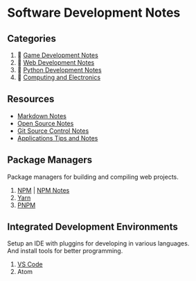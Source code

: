 # Software Development Notes

## Categories

1. :file_folder: [Game Development Notes](development-docs/game-development/)
2. :file_folder: [Web Development Notes](development-docs/web-development/)
3. :file_folder: [Python Development Notes](development-docs/python-development/)
4. :file_folder: [Computing and Electronics](development-docs/computing/)

## Resources

+ [Markdown Notes](development-docs/markdown-notes.md)
+ [Open Source Notes](development-docs/open-source-notes.md)
+ [Git Source Control Notes](development-docs/git-notes.md)
+ [Applications Tips and Notes](development-docs/applications-tips-and-notes.md)

## Package Managers

Package managers for building and compiling web projects.

1. [NPM](https://www.npmjs.com/) | [NPM Notes](development-docs/npm-notes.md)
2. [Yarn](https://yarnpkg.com/)
3. [PNPM](https://pnpm.js.org)

## Integrated Development Environments

Setup an IDE with pluggins for developing in various languages.  
And install tools for better programming.

1. [VS Code](development-docs/ide-vscode.md)
2. Atom
